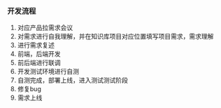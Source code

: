 ### 开发流程
 1. 对应产品拉需求会议
 2. 对需求进行自我理解，并在知识库项目对应位置填写项目需求，需求理解
 3. 进行需求复述
 4. 前端，后端开发
 5. 前后端进行联调
 6. 开发测试环境进行自测
 7. 自测完成，部署上线，进入测试测试阶段
 8. 修复bug
 9. 需求上线